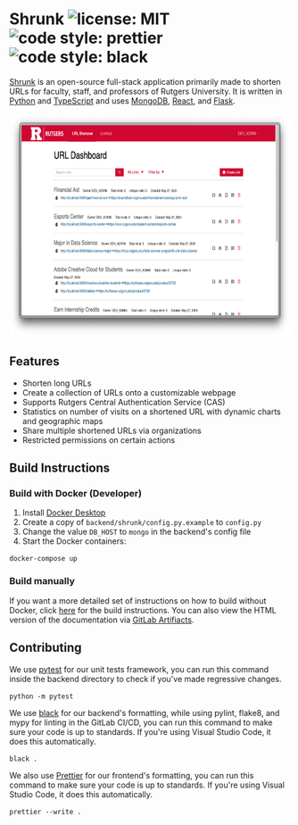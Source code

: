 # Shrunk ![license: MIT](https://img.shields.io/badge/license-MIT-blue) ![code style: prettier](https://img.shields.io/badge/code_style-prettier-ff69b4.svg) ![code style: black](https://img.shields.io/badge/code%20style-black-000000.svg)

[Shrunk](https://go.rutgers.edu/) is an open-source full-stack application primarily made to shorten URLs for faculty, staff, and professors of Rutgers University. It is written in [Python](https://www.python.org/) and [TypeScript](https://www.typescriptlang.org/) and uses [MongoDB](https://www.mongodb.com/), [React](https://react.dev/), and [Flask](https://flask.palletsprojects.com/).

<div align="center">
    <img src="./docs/images/home.png" height=400 width='auto'>
</div>

## Features

- Shorten long URLs
- Create a collection of URLs onto a customizable webpage
- Supports Rutgers Central Authentication Service (CAS)
- Statistics on number of visits on a shortened URL with dynamic charts and geographic maps
- Share multiple shortened URLs via organizations
- Restricted permissions on certain actions

## Build Instructions

### Build with Docker (Developer)

1. Install [Docker Desktop](https://docs.docker.com/desktop/)
2. Create a copy of `backend/shrunk/config.py.example` to `config.py`
3. Change the value `DB_HOST` to `mongo` in the backend's config file
4. Start the Docker containers:

```
docker-compose up
```

### Build manually

If you want a more detailed set of instructions on how to build without Docker, click [here](./docs/build_instructions.rst) for the build instructions. You can also view the HTML version of the documentation via [GitLab Artifiacts](https://gitlab.rutgers.edu/MaCS/OSS/shrunk/-/artifacts).

## Contributing

We use [pytest](https://pytest.org) for our unit tests framework, you can run this command inside the backend directory to check if you've made regressive changes.

```
python -m pytest
```

We use [black](https://github.com/psf/black) for our backend's formatting, while using pylint, flake8, and mypy for linting in the GitLab CI/CD, you can run this command to make sure your code is up to standards. If you're using Visual Studio Code, it does this automatically.

```
black .
```

We also use [Prettier](https://prettier.io/) for our frontend's formatting, you can run this command to make sure your code is up to standards. If you're using Visual Studio Code, it does this automatically.

```
prettier --write .
```
